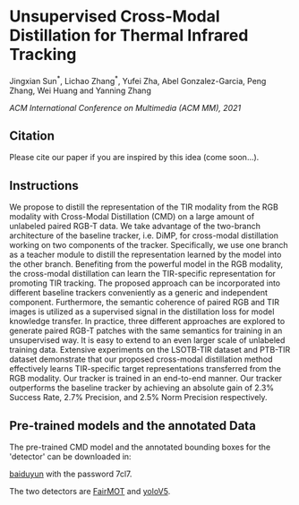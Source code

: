 # Unsupervised Cross-Modal Distillation for Thermal Infrared Tracking

Jingxian Sun<sup>\*</sup>, Lichao Zhang<sup>\*</sup>, Yufei Zha, Abel Gonzalez-Garcia, Peng Zhang, Wei Huang and Yanning Zhang

*ACM International Conference on Multimedia (ACM MM), 2021*

## Citation
Please cite our paper if you are inspired by this idea (come soon...).

## Instructions
We propose to distill the representation of the TIR modality from the RGB modality with Cross-Modal Distillation (CMD) on a large amount of unlabeled paired RGB-T data. We take advantage of the two-branch architecture of the baseline tracker, i.e. DiMP, for cross-modal distillation working on two components of the tracker. Specifically, we use one branch as a teacher module to distill the representation learned by the model into the other branch. Benefiting from the powerful model in the RGB modality, the cross-modal distillation can learn the TIR-specific representation for promoting TIR tracking. The proposed approach can be incorporated into different baseline trackers conveniently as a generic and independent component. Furthermore, the semantic coherence of paired RGB and TIR images is utilized as a supervised signal in the distillation loss for model knowledge transfer. In practice, three different approaches are explored to generate paired RGB-T patches with the same semantics for training in an unsupervised way. It is easy to extend to an even larger scale of unlabeled training data. Extensive experiments on the LSOTB-TIR dataset and PTB-TIR dataset demonstrate that our proposed cross-modal distillation method effectively learns TIR-specific target representations transferred from the RGB modality. Our tracker is trained in an end-to-end manner. Our tracker outperforms the baseline tracker by achieving an absolute gain of 2.3% Success Rate, 2.7% Precision, and 2.5% Norm Precision respectively.

## Pre-trained models and the annotated Data
The pre-trained CMD model and the annotated bounding boxes for the 'detector' can be downloaded in:

[baiduyun](https://pan.baidu.com/s/1xqzuFHuk532rjenQohpL7g) with the password 7cl7.

The two detectors are [FairMOT](https://github.com/ifzhang/FairMOT) and [yoloV5](https://github.com/ultralytics/yoloV5).
